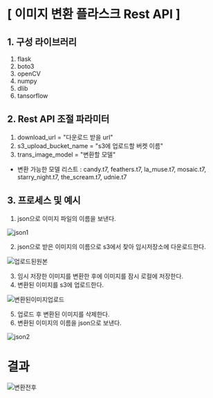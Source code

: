 # [ 이미지 변환 플라스크 Rest API ]


## 1. 구성 라이브러리
  1) flask
  2) boto3
  3) openCV
  4) numpy
  5) dlib
  6) tansorflow


## 2. Rest API 조절 파라미터
  1) download_url = "다운로드 받을 url"
  2) s3_upload_bucket_name = "s3에 업로드할 버켓 이름"
  3) trans_image_model = "변환할 모델"
* 변환 가능한 모델 리스트 : 
  candy.t7,
  feathers.t7,
  la_muse.t7,
  mosaic.t7,
  starry_night.t7,
  the_scream.t7,
  udnie.t7

## 3. 프로세스 및 예시
  1) json으로 이미지 파일의 이름을 보낸다.

![json1](https://user-images.githubusercontent.com/78336335/148682855-9379f0c4-54a6-4de6-bdb7-ce5007c16ad1.png)

  2) json으로 받은 이미지의 이름으로 s3에서 찾아 임시저장소에 다운로드한다.

![업로드된원본](https://user-images.githubusercontent.com/78336335/148682864-51b41514-cf92-42c0-9de6-286d3bb0be81.png)

  3) 임시 저장한 이미지를 변환한 후에 이미지를 잠시 로컬에 저장한다.
  4) 변환된 이미지를 s3에 업로드한다.

![변환된이미지업로드](https://user-images.githubusercontent.com/78336335/148682861-22e23ae6-ccb9-41f4-92e4-55d39b6b07a3.png)


  5) 업로드 후 변환된 이미지를 삭제한다.
  6) 변환된 이미지의 이름을 json으로 보낸다.

![json2](https://user-images.githubusercontent.com/78336335/148682859-cf74e473-70f4-40b5-89e5-903cc11478cf.png)


# 결과
![변환전후](https://user-images.githubusercontent.com/78336335/148682862-9387c06b-b856-4e17-9858-53b57312252a.png)

